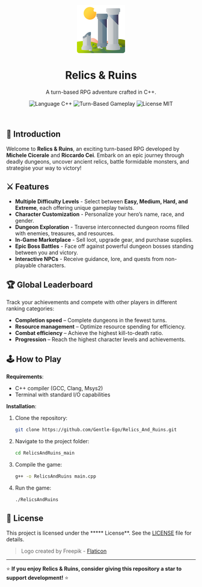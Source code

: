 <div align="center">
  <img src="Logo.png" alt="Relics & Ruins Logo" width="128" height="128">
</div>

<h1 align="center">
  Relics & Ruins
</h1>

<p align="center">
   A turn-based RPG adventure crafted in C++.
</p>

<p align="center">
   <img src="https://img.shields.io/badge/Language-C++-blue" alt="Language C++">
   <img src="https://img.shields.io/badge/Gameplay-Turn--Based-orange" alt="Turn-Based Gameplay">
   <img src="https://img.shields.io/badge/License-***-green" alt="License MIT">
</p>

</br>

## 📖 Introduction
Welcome to **Relics & Ruins**, an exciting turn-based RPG developed by **Michele Cicerale** and **Riccardo Cei**. Embark on an epic journey through deadly dungeons, uncover ancient relics, battle formidable monsters, and strategise your way to victory!

## ⚔️ Features
- **Multiple Difficulty Levels** - Select between **Easy, Medium, Hard, and Extreme**, each offering unique gameplay twists.
- **Character Customization** - Personalize your hero’s name, race, and gender.
- **Dungeon Exploration** - Traverse interconnected dungeon rooms filled with enemies, treasures, and resources.
- **In-Game Marketplace** - Sell loot, upgrade gear, and purchase supplies.
- **Epic Boss Battles** - Face off against powerful dungeon bosses standing between you and victory.
- **Interactive NPCs** - Receive guidance, lore, and quests from non-playable characters.

## 🏆 Global Leaderboard
Track your achievements and compete with other players in different ranking categories:
- **Completion speed** – Complete dungeons in the fewest turns.
- **Resource management** – Optimize resource spending for efficiency.
- **Combat efficiency** – Achieve the highest kill-to-death ratio.
- **Progression** – Reach the highest character levels and achievements.

## 🕹️ How to Play
**Requirements**:
- C++ compiler (GCC, Clang, Msys2)
- Terminal with standard I/O capabilities

**Installation**:
1. Clone the repository:
   ```bash
   git clone https://github.com/Gentle-Ego/Relics_And_Ruins.git
   ```
2. Navigate to the project folder:
   ```bash
   cd RelicsAndRuins_main
   ```
3. Compile the game:
   ```bash
   g++ -o RelicsAndRuins main.cpp
   ```
4. Run the game:
   ```bash
   ./RelicsAndRuins
   ```

## 📄 License
This project is licensed under the ***** License**. See the [LICENSE](LICENSE) file for details.

> Logo created by Freepik - <a href="https://www.flaticon.com/free-icons/ruins" title="ruins icons">Flaticon</a>

---

⭐ **If you enjoy Relics & Ruins, consider giving this repository a star to support development!** ⭐
